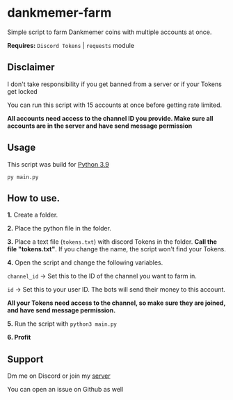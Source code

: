 
# dankmemer-farm

Simple script to farm Dankmemer coins with multiple accounts at once.

**Requires:** `Discord Tokens` | `requests` module

## Disclaimer
I don't take responsibility if you get banned from a server or if your Tokens get locked

You can run this script with 15 accounts at once before getting rate limited.

**All accounts need access to the channel ID you provide. Make sure all accounts are in the server and have send message permission**

## Usage
This script was build for [Python 3.9](https://www.python.org/downloads/release/python-390/)

```
py main.py
```

How to use.
------------
**1.** Create a folder.

**2.** Place the python file in the folder.

**3.** Place a text file (`tokens.txt`) with discord Tokens in the folder.
**Call the file "tokens.txt"**. If you change the name, the script won't find your Tokens.

**4.** Open the script and change the following variables.

`channel_id` -> Set this to the ID of the channel you want to farm in.

`id` -> Set this to your user ID. The bots will send their money to this account.

**All your Tokens need access to the channel, so make sure they are joined, and have send message permission.**

**5.** Run the script with `python3 main.py`

**6. Profit**

## Support
Dm me on Discord or join my [server](https://daddyissue.org)

You can open an issue on Github as well


